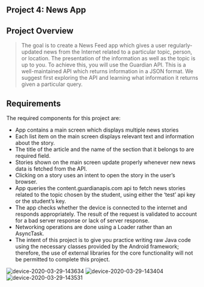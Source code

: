 ## Project 4: News App
## Project Overview
 > The goal is to create a News Feed app which gives a user regularly-updated news from the Internet related to a particular topic, person, or location. The presentation of the information as well as the topic is up to you.
To achieve this, you will use the Guardian API. This is a well-maintained API which returns information in a JSON format.
We suggest first exploring the API and learning what information it returns given a particular query.
 ## Requirements
The required components for this project are:
* App contains a main screen which displays multiple news stories
* Each list item on the main screen displays relevant text and information about the story.
* The title of the article and the name of the section that it belongs to are required field.
* Stories shown on the main screen update properly whenever new news data is fetched from the API.
* Clicking on a story uses an intent to open the story in the user’s browser.
* App queries the content.guardianapis.com api to fetch news stories related to the topic chosen by the student, using either the ‘test’ api key or the student’s key.
* The app checks whether the device is connected to the internet and responds appropriately. The result of the request is validated to account for a bad server response or lack of server response.
* Networking operations are done using a Loader rather than an AsyncTask.
* The intent of this project is to give you practice writing raw Java code using the necessary classes provided by the Android framework; therefore, the use of external libraries for the core functionality will not be permitted to complete this project.


![device-2020-03-29-143634](https://user-images.githubusercontent.com/38020305/77850204-228d2380-71d1-11ea-8d21-f54bd2e51da4.png)
![device-2020-03-29-143404](https://user-images.githubusercontent.com/38020305/77850198-1d2fd900-71d1-11ea-8675-591568051055.png)
![device-2020-03-29-143531](https://user-images.githubusercontent.com/38020305/77850201-202ac980-71d1-11ea-9daa-1f411842660e.png)

